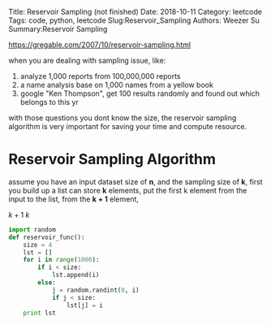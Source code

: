 Title: Reservoir Sampling (not finished)
Date: 2018-10-11
Category: leetcode
Tags: code, python, leetcode
Slug:Reservoir_Sampling
Authors: Weezer Su
Summary:Reservoir Sampling

https://gregable.com/2007/10/reservoir-sampling.html

when you are dealing with sampling issue, like:

1. analyze 1,000 reports from 100,000,000 reports
2. a name analysis base on 1,000 names from a yellow book
3. google "Ken Thompson", get 100 results randomly and found out which belongs to this yr

with those questions you dont know the size, the reservoir sampling algorithm is very important for saving your time and compute resource.

# Reservoir Sampling Algorithm

assume you have an input dataset size of  **n**, and the sampling size of  **k**, first you build up a list can store **k** elements, put the first k element from the input to the list, from the **k + 1** element, 

$k+1 \ k$ 

```python
import random
def reservoir_func():
    size = 4
    lst = []
    for i in range(1000):
        if i < size:
            lst.append(i)
        else:
            j = random.randint(0, i)
            if j < size:
                lst[j] = i
    print lst
```

